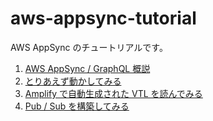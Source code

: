 # aws-appsync-tutorial

AWS AppSync のチュートリアルです。

1. [AWS AppSync / GraphQL 概説](./tutorial/01-aws-appsync-graphql-overview.md)
2. [とりあえず動かしてみる](./tutorial/02-try-aws-appsync.md)
3. [Amplify で自動生成された VTL を読んでみる](./tutorial/03-read-amplify-generated-vtl.md)
4. [Pub / Sub を構築してみる](./tutorial/04-build-pubsub.md)
